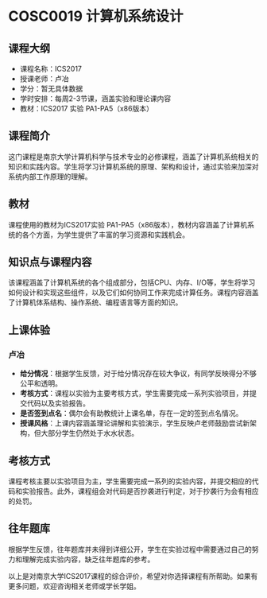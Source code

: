 # COSC0019 计算机系统设计
## 课程大纲
- 课程名称：ICS2017
- 授课老师：卢冶
- 学分：暂无具体数据
- 学时安排：每周2-3节课，涵盖实验和理论课内容
- 教材：ICS2017 实验 PA1-PA5（x86版本）
  
## 课程简介
这门课程是南京大学计算机科学与技术专业的必修课程，涵盖了计算机系统相关的知识和实践内容。学生将学习计算机系统的原理、架构和设计，通过实验来加深对系统内部工作原理的理解。

## 教材
课程使用的教材为ICS2017实验 PA1-PA5（x86版本），教材内容涵盖了计算机系统的各个方面，为学生提供了丰富的学习资源和实践机会。

## 知识点与课程内容
该课程涵盖了计算机系统的各个组成部分，包括CPU、内存、I/O等，学生将学习如何设计和实现这些组件，以及它们如何协同工作来完成计算任务。课程内容涵盖了计算机体系结构、操作系统、编程语言等方面的知识。

## 上课体验
### 卢冶
- **给分情况**：根据学生反馈，对于给分情况存在较大争议，有同学反映得分不够公平和透明。
- **考核方式**：课程以实验为主要考核方式，学生需要完成一系列实验项目，并提交代码以及实验报告。
- **是否签到点名**：偶尔会有助教统计上课名单，存在一定的签到点名情况。
- **授课风格**：上课内容涵盖理论讲解和实验演示，学生反映卢老师鼓励尝试新架构，但大部分学生仍然处于水水状态。
  
## 考核方式
课程考核主要以实验项目为主，学生需要完成一系列的实验内容，并提交相应的代码和实验报告。此外，课程组会对代码是否抄袭进行判定，对于抄袭行为会有相应的处罚。

## 往年题库
根据学生反馈，往年题库并未得到详细公开，学生在实验过程中需要通过自己的努力和理解完成实验内容，缺乏往年题库的参考。

以上是对南京大学ICS2017课程的综合评价，希望对你选择课程有所帮助。如果有更多问题，欢迎咨询相关老师或学长学姐。